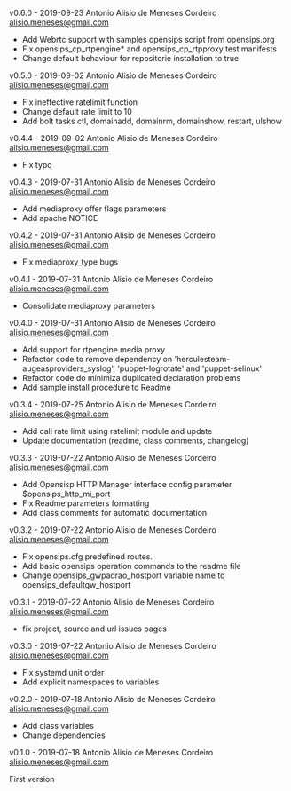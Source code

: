 v0.6.0 - 2019-09-23 Antonio Alisio de Meneses Cordeiro <alisio.meneses@gmail.com>

- Add Webrtc support with samples opensips script from opensips.org
- Fix opensips_cp_rtpengine* and opensips_cp_rtpproxy test manifests
- Change default behaviour for repositorie installation to true

v0.5.0 - 2019-09-02 Antonio Alisio de Meneses Cordeiro <alisio.meneses@gmail.com>

- Fix ineffective ratelimit function
- Change default rate limit to 10
- Add bolt tasks ctl, domainadd, domainrm, domainshow, restart, ulshow

v0.4.4 - 2019-09-02 Antonio Alisio de Meneses Cordeiro <alisio.meneses@gmail.com>

- Fix typo

v0.4.3 - 2019-07-31 Antonio Alisio de Meneses Cordeiro <alisio.meneses@gmail.com>

- Add mediaproxy offer flags parameters
- Add apache NOTICE

v0.4.2 - 2019-07-31 Antonio Alisio de Meneses Cordeiro <alisio.meneses@gmail.com>

- Fix mediaproxy_type bugs

v0.4.1 - 2019-07-31 Antonio Alisio de Meneses Cordeiro <alisio.meneses@gmail.com>

- Consolidate mediaproxy parameters


v0.4.0 - 2019-07-31 Antonio Alisio de Meneses Cordeiro <alisio.meneses@gmail.com>

- Add support for rtpengine media proxy
- Refactor code to remove dependency on 'herculesteam-augeasproviders_syslog', 'puppet-logrotate' and 'puppet-selinux'
- Refactor code do minimiza duplicated declaration problems
- Add sample install procedure to Readme

v0.3.4 - 2019-07-25 Antonio Alisio de Meneses Cordeiro <alisio.meneses@gmail.com>

- Add call rate limit using ratelimit module and update
- Update documentation (readme, class comments, changelog)

v0.3.3 - 2019-07-22 Antonio Alisio de Meneses Cordeiro <alisio.meneses@gmail.com>

- Add Opensisp HTTP Manager interface config parameter $opensips_http_mi_port
- Fix Readme parameters formatting
- Add class comments for automatic documentation

v0.3.2 - 2019-07-22 Antonio Alisio de Meneses Cordeiro <alisio.meneses@gmail.com>

- Fix opensips.cfg predefined routes.
- Add basic opensips operation commands to the readme file
- Change opensips_gwpadrao_hostport variable name to opensips_defaultgw_hostport

v0.3.1 - 2019-07-22 Antonio Alisio de Meneses Cordeiro <alisio.meneses@gmail.com>

- fix project, source and url issues pages


v0.3.0 - 2019-07-22 Antonio Alisio de Meneses Cordeiro <alisio.meneses@gmail.com>

- Fix systemd unit order
- Add explicit namespaces to variables

v0.2.0 - 2019-07-18 Antonio Alisio de Meneses Cordeiro <alisio.meneses@gmail.com>

- Add class variables
- Change dependencies


v0.1.0 - 2019-07-18 Antonio Alisio de Meneses Cordeiro <alisio.meneses@gmail.com>

First version
